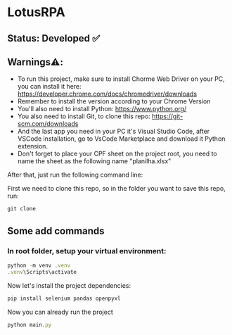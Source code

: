 # LotusRPA

## Status: Developed ✅

## Warnings⚠️: 
- To run this project, make sure to install Chorme Web Driver on your PC, you can install it here: https://developer.chrome.com/docs/chromedriver/downloads
- Remember to install the version according to your Chrome Version
- You'll also need to install Python: https://www.python.org/
- You also need to install Git, to clone this repo: https://git-scm.com/downloads
- And the last app you need in your PC it's Visual Studio Code, after VSCode installation, go to VsCode Marketplace and download it Python extension.
- Don't forget to place your CPF sheet on the project root, you need to name the sheet as the following name "planilha.xlsx"

After that, just run the following command line:

First we need to clone this repo, so in the folder you want to save this repo, run: 

```javascript
git clone
```

## Some add commands
### In root folder, setup your virtual environment: 

```javascript
python -m venv .venv
.venv\Scripts\activate
```

Now let's install the project dependencies:
```javascript
pip install selenium pandas openpyxl
```

Now you can already run the project


```javascript
python main.py
```

